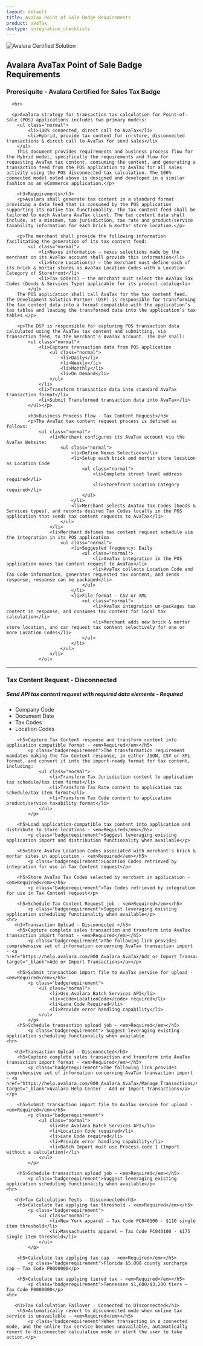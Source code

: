 ```yaml
---
layout: default
title: AvaTax Point of Sale Badge Requirements
product: avaTax
doctype: integration_checklists
---
```

 <div class="row padding-top padding bottom">
    <div class="col-sm-2">
      <img src="/public/images/devdot/badges/POINTOFSALE.svg" class="img-responsive" alt="Avalara Certified Solution">
    </div>
    <div class="col-sm-8 padding-top">
      <h2>Avalara AvaTax Point of Sale Badge Requirements</h2>
      <h3>Preresiquite - Avalara Certified for Sales Tax Badge</h3>
      
      <hr>
      
      <p>Avalara strategy for transaction tax calculation for Point-of-Sale (POS) applications includes two primary models:
        <ul class="normal">
            <li>100% connected, direct call to AvaTax</li>
            <li>Hybrid, provide tax content for in-store, disconnected transactions & direct call to AvaTax for send sales</li>
        </ul>
        This document provides requirements and business process flow for the Hybrid model, specifically the requirements and flow for requesting AvaTax tax content, consuming the content, and generating a transaction feed from the POS application to AvaTax for all sales activity using the POS disconnected tax calculation. The 100% connected model noted above is designed and developed in a similar fashion as an eCommerce application.</p>
        
        <h3>Requirements</h3>
        <p>Avalara shall generate tax content in a standard format providing a data feed that is consumed by the POS application supporting its native tax functionality. The tax content feed shall be tailored to each Avalara AvaTax client. The tax content data shall include, at a minimum, tax jurisdiction, tax rate and product/service taxability information for each brick & mortar store location.</p>
        
        <p>The merchant shall provide the following information facilitating the generation of its tax content feed:
            <ul class="normal">
                <li>Nexus information – nexus selections made by the merchant on its AvaTax account shall provide this information</li>
                <li>Store Location(s) – the merchant must define each of its brick & mortar stores as AvaTax Location Codes with a Location Category of Storefront</li>
                <li>Tax Code(s) – the merchant must select the AvaTax Tax Codes (Goods & Services Type) applicable for its product catalog<li>
            </ul>
        The POS application shall call AvaTax for the tax content feed. The Development Solution Partner (DSP) is responsible for transforming the tax content data into a format compatible with the application’s tax tables and loading the transformed data into the application’s tax tables.</p>
        
        <p>The DSP is responsible for capturing POS transaction data calculated using the AvaTax tax content and submitting, via transaction feed, to the merchant’s AvaTax account. The DSP shall:
            <ul class="normal">
                <li>Capture transaction data from POS application
                    <ul class="normal">
                        <li>Daily</li>
                        <li>Weekly</li>
                        <li>Monthly</li>
                        <li>On Demand</li>
                    </ul>
                </li>    
                <li>Transform transaction data into standard AvaTax transaction format</li>
                <li>Submit Transformed transaction data into AvaTax</li>
            </ul></p>
            
            <h3>Business Process Flow - Tax Content Request</h3>
            <p>The AvaTax tax content request process is defined as follows:
                <ol class="normal">
                    <li>Merchant configures its AvaTax account via the AvaTax Website:
                        <ul class="normal">
                            <li>Define Nexus Selections</li>
                            <li>Setup each brick and mortar store location as Location Code 
                                <ul class="normal">
                                    <li>Complete street level address required</li>
                                    <li>Storefront Location Category required</li>
                                </ul>
                            </li>
                            <li>Merchant selects AvaTax Tax Codes (Goods & Services types), and records desired Tax Codes locally in the POS application that sends tax content requests to AvaTax</li>
                        </ul>
                    </li>
                    <li>Merchant defines tax content request schedule via the integration in its POS application
                        <ul class="normal">
                            <li>Suggested frequency: Daily
                                <ul class="normal">
                                    <li>AvaTax integration in the POS application makes tax content request to AvaTax</li>
                                    <li>AvaTax collects Location Code and Tax Code information, generates requested tax content, and sends response, response can be packaged</li>
                                </ul>
                            </li>
                            <li>File format - CSV or XML
                                <ul class="normal">
                                    <li>AvaTax integration un-packages tax content in response, and consumes tax content for local tax calculation</li>
                                    <li>Merchant adds new brick & mortar store location, and can request tax content selectively for one or more Location Codes</li>
                                </ul>
                            </li>
                        </ul>
                    </li>
                </ol>
<hr>
      <h3>Tax Content Request - Disconnected</h3>
        <h5>Send API tax content request with required data elements   - <em>Required</em></h5>
            <p class="badgerequirement">
                <ul class="normal">
                    <li>Company Code</li>
                    <li>Document Date</li>
                    <li>Tax Codes</li>
                    <li>Location Codes</li>
                </ul>
            </p>
            
        <h5>Capture Tax Content response and transform content into application compatible format - <em>Required</em></h5>
            <p class="badgerequirement">The transformation requirement mandates making the Tax Content response, in either JSON, CSV or XML format, and convert it into the import-ready format for tax content, including:
                <ul class="normal">
                    <li>Transform Tax Jurisdiction content to application tax schedule/tax item format</li>
                    <li>Transform Tax Rate content to application tax schedule/tax item format</li>
                    <li>Transform Tax Code content to application product/service taxability format</li>
                </ul>
            </p>
            
        <h5>Load application-compatible tax content into application and distribute to store locations - <em>Required</em></h5>
            <p class="badgerequirement">Suggest leveraging existing application import and distribution functionality when available</p>
            
        <h5>Store AvaTax Location Codes associated with merchant's brick & mortar sites in application - <em>Required</em></h5>
            <p class="badgerequirement">Location Codes retrieved by integration for use in Tax Content request</p>
            
        <h5>Store AvaTax Tax Codes selected by merchant in application - <em>Required</em></h5>
            <p class="badgerequirement">Tax Codes retrieved by integration for use in Tax Content request</p>
            
        <h5>Schedule Tax Content Request job - <em>Required</em></h5>
            <p class="badgerequirement">Suggest leveraging existing application scheduling functionality when available</p>
    <hr>
       <h3>Transaction Upload - Disconnected </h3>     
        <h5>Capture complete sales transaction and transform into AvaTax transaction import format - <em>Required</em></h5>
            <p class="badgerequirement">The following link provides comprehensive set of information concerning AvaTax transaction import - <a href="https://help.avalara.com/000_Avalara_AvaTax/Add_or_Import_Transactions" target="_blank">Add or Import Transactions</a></p>
            
        <h5>Submit transaction import file to AvaTax service for upload - <em>Required</em></h5>
            <p class="badgerequirement">
                <ul class="normal">
                    <li>Use Avalara Batch Services API</li>
                    <li><code>LocationCode</code> required</li>
                    <li>Lane Code Required</li>
                    <li>Provide error handling capability</li>
                </ul>
            </p>
        <h5>Schedule transaction upload job - <em>Required</em></h5>
            <p class="badgerequirement"> Suggest leveraging existing application scheduling functionality when available.
    <hr>
    
       <h3>Transaction Upload – Disconnected</h3>
        <h5>Capture complete sales transaction and transform into AvaTax transaction import format - <em>Required</em></h5>
            <p class="badgerequirement">The following link provides comprehensive set of information concerning AvaTax transaction import - <a href="https://help.avalara.com/000_Avalara_AvaTax/Manage_Transactions/Add_or_Import_Transactions" target="_blank">Avalara Help Center - Add or Import Transactions</a></p>
            
        <h5>Submit transaction import file to AvaTax service for upload - <em>Required</em></h5>
            <p class="badgerequirement">
                <ul class="normal">
                    <li>Use Avalara Batch Services API</li>
                    <li>Location Code required</li>
                    <li>Lane Code required</li>
                    <li>Provide error handling capability</li>
                    <li>Batch Import must use Process code 1 (Import without a calculation)</li>
                </ul>
            </p>
            
        <h5>Schedule transaction upload job - <em>Required</em></h5>
            <p class="badgerequirement">Suggest leveraging existing application scheduling functionality when available</p>
    <hr>
    
       <h3>Tax Calculation Tests - Disconnected</h3>
        <h5>Calculate tax applying tax threshold - <em>Required</em></h5>
            <p class="badgerequirement">
                <ul class="normal">
                    <li>New York apparel – Tax Code PC040100 - $110 single item threshold</li>
                    <li>Massachusetts apparel – Tax Code PC040100 - $175 single item threshold</li>
                </ul>
            </p>
            
        <h5>Calculate tax applying tax cap - <em>Required</em></h5>
            <p class="badgerequirement">Florida $5,000 county surcharge cap – Tax Code P0000000</p>
            
        <h5>Calculate tax applying tiered tax - <em>Required</em></h5>
            <p class="badgerequirement">Tennessee $1,600/$3,200 tiers – Tax Code P0000000</p>
    <hr>
    
       <h3>Tax Calculation Failover - Connected to Disconnected</h3>
        <h5>Automatically revert to disconnected mode when online tax service is unavailable - <em>Required</em></h5>
            <p class="badgerequirement">When transacting in a connected mode, and the online tax service becomes unavailable, automatically revert to disconnected calculation mode or alert the user to take action.</p>